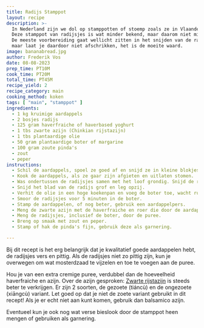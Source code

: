 ```yaml
---
title: Radijs Stamppot
layout: recipe
description: >-
  In Nederland zijn we dol op stamppotten of stoemp zoals ze in Vlaanderen zeggen. 
  Deze stamppot van radijsjes is wat minder bekend, maar daarom niet minder lekker.
  De meeste voorbereiding gaat wellicht zitten in het snijden van de radijsjes,
  maar laat je daardoor niet afschrikken, het is de moeite waard.
image: bananabread.jpg
author: Frederik Vos
date: 08-08-2023
prep_time: PT10M
cook_time: PT20M
total_time: PT45M
recipe_yield: 2
recipe_category: main
cooking_method: koken
tags: [ "main", "stamppot" ]
ingredients:
  - 1 kg kruimige aardappels
  - 2 bosjes radijs
  - 125 gram haverfraiche of haverbased yoghurt
  - 1 tbs zwarte azijn (Chinkian rijstazijn)
  - 1 tbs plantaardige olie
  - 50 gram plantaardige boter of margarine
  - 100 gram zoute pinda's
  - zout 
  - peper
instructions:
  - Schil de aardappels, spoel ze goed af en snijd ze in kleine blokjes.
  - Kook de aardappels, als ze gaar zijn afgieten en uitlaten stomen.
  - Was ondertussen de radijsjes samen met het loof grondig. Snijd de radijsjes in dunne plakjes.
  - Snijd het blad van de radijs grof en leg opzij.
  - Verhit de olie in een hoge koekenpan en voeg de boter toe, wacht rustig tot de boter gesmolten is.
  - Smoor de radijsjes voor 5 minuten in de boter.
  - Stamp de aardappelen, of nog beter, gebruik een aardappelpers.
  - Meng de zwarte azijn met de haverfraiche en roer die door de aardappelen.
  - Meng de radijsjes, inclusief de boter, door de puree.
  - Breng op smaak met zout en peper.
  - Stamp of hak de pinda's fijn, gebruik deze als garnering.

---
```


Bij dit recept is het erg belangrijk dat je kwalitatief goede aardappelen hebt, 
de radijsjes vers en pittig. Als de radijsjes niet zo pittig zijn, kun je overwegen om wat mosterdzaad te vijzelen en toe te voegen aan de puree. 

Hou je van een extra cremige puree, verdubbel dan de hoeveelheid haverfraiche en azijn. 
Over de azijn gesproken: [Zwarte rijstazijn](https://www.tjinstoko.eu/en/heng-shun-chinkiang-vinegar-180ml.html) is steeds beter te verkrijgen. Er zijn 2 soorten, de gezoete (tiáncù) en de ongezoete (xiāngcù) variant. Let goed op dat je niet de zoete variant gebruikt in dit recept! Als je er echt niet aan kunt komen, gebruik dan balsamico azijn.

Eventueel kun je ook nog wat verse bieslook door de stamppot heen mengen of gebruiken als garnering.
